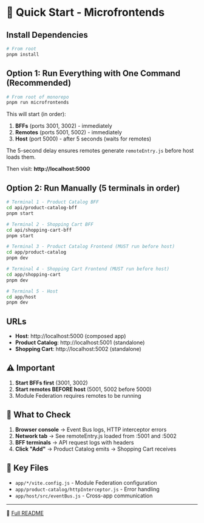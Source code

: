 # 🚀 Quick Start - Microfrontends

## Install Dependencies

```bash
# From root
pnpm install
```

## Option 1: Run Everything with One Command (Recommended)

```bash
# From root of monorepo
pnpm run microfrontends
```

This will start (in order):
1. **BFFs** (ports 3001, 3002) - immediately
2. **Remotes** (ports 5001, 5002) - immediately 
3. **Host** (port 5000) - after 5 seconds (waits for remotes)

The 5-second delay ensures remotes generate `remoteEntry.js` before host loads them.

Then visit: **http://localhost:5000**

## Option 2: Run Manually (5 terminals in order)

```bash
# Terminal 1 - Product Catalog BFF
cd api/product-catalog-bff
pnpm start

# Terminal 2 - Shopping Cart BFF
cd api/shopping-cart-bff
pnpm start

# Terminal 3 - Product Catalog Frontend (MUST run before host)
cd app/product-catalog
pnpm dev

# Terminal 4 - Shopping Cart Frontend (MUST run before host)
cd app/shopping-cart
pnpm dev

# Terminal 5 - Host
cd app/host
pnpm dev
```

## URLs

- **Host**: http://localhost:5000 (composed app)
- **Product Catalog**: http://localhost:5001 (standalone)
- **Shopping Cart**: http://localhost:5002 (standalone)

## ⚠️ Important

1. **Start BFFs first** (3001, 3002)
2. **Start remotes BEFORE host** (5001, 5002 before 5000)
3. Module Federation requires remotes to be running

## 🎯 What to Check

1. **Browser console** → Event Bus logs, HTTP interceptor errors
2. **Network tab** → See remoteEntry.js loaded from :5001 and :5002
3. **BFF terminals** → API request logs with headers
4. **Click "Add"** → Product Catalog emits → Shopping Cart receives

## 🔧 Key Files

- `app/*/vite.config.js` - Module Federation configuration
- `app/product-catalog/httpInterceptor.js` - Error handling
- `app/host/src/eventBus.js` - Cross-app communication

---

📖 [Full README](./README.md)
